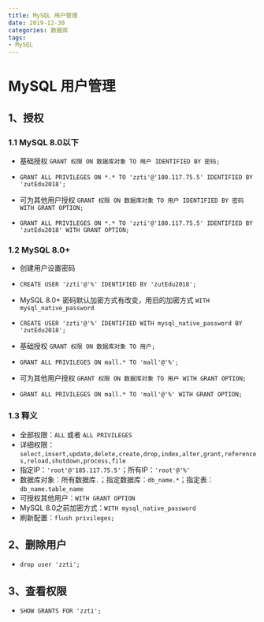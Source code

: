```yaml
---
title: MySQL 用户管理
date: 2019-12-30
categories: 数据库
tags:
- MySQL
---
```



# MySQL 用户管理

## 1、授权

### 1.1 MySQL 8.0以下

- 基础授权 `GRANT 权限 ON 数据库对象 TO 用户 IDENTIFIED BY 密码;`

- `GRANT ALL PRIVILEGES ON *.* TO 'zzti'@'180.117.75.5' IDENTIFIED BY 'zutEdu2018';`

- 可为其他用户授权 `GRANT 权限 ON 数据库对象 TO 用户 IDENTIFIED BY 密码 WITH GRANT OPTION;`

- `GRANT ALL PRIVILEGES ON *.* TO 'zzti'@'180.117.75.5' IDENTIFIED BY 'zutEdu2018' WITH GRANT OPTION;`

### 1.2 MySQL 8.0+

- 创建用户设置密码 
- `CREATE USER 'zzti'@'%' IDENTIFIED BY 'zutEdu2018';`

- MySQL 8.0+ 密码默认加密方式有改变，用旧的加密方式 `WITH mysql_native_password`
- `CREATE USER 'zzti'@'%' IDENTIFIED WITH mysql_native_password BY 'zutEdu2018';`

- 基础授权 `GRANT 权限 ON 数据库对象 TO 用户;`
- `GRANT ALL PRIVILEGES ON mall.* TO 'mall'@'%';`

- 可为其他用户授权 `GRANT 权限 ON 数据库对象 TO 用户 WITH GRANT OPTION;`
- `GRANT ALL PRIVILEGES ON mall.* TO 'mall'@'%' WITH GRANT OPTION;`

### 1.3 释义
- 全部权限：`ALL` 或者 `ALL PRIVILEGES`
- 详细权限：`select,insert,update,delete,create,drop,index,alter,grant,references,reload,shutdown,process,file`
- 指定IP：`'root'@'185.117.75.5'`；所有IP：`'root'@'%'`
- 数据库对象：所有数据库`.`；指定数据库：`db_name.*`；指定表：`db_name.table_name`
- 可授权其他用户：`WITH GRANT OPTION`
- MySQL 8.0之前加密方式：`WITH mysql_native_password`
- 刷新配置：`flush privileges;`


## 2、删除用户

- `drop user 'zzti';`

## 3、查看权限

- `SHOW GRANTS FOR 'zzti';`